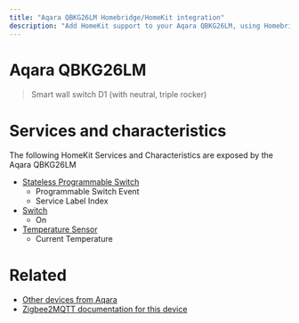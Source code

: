 ```yaml
---
title: "Aqara QBKG26LM Homebridge/HomeKit integration"
description: "Add HomeKit support to your Aqara QBKG26LM, using Homebridge, Zigbee2MQTT and homebridge-z2m."
---
```

<!---
This file has been GENERATED using src/docgen/docgen.ts
DO NOT EDIT THIS FILE MANUALLY!
-->
# Aqara QBKG26LM
> Smart wall switch D1 (with neutral, triple rocker)


# Services and characteristics
The following HomeKit Services and Characteristics are exposed by
the Aqara QBKG26LM

* [Stateless Programmable Switch](../../action.md)
  * Programmable Switch Event
  * Service Label Index
* [Switch](../../switch.md)
  * On
* [Temperature Sensor](../../sensors.md)
  * Current Temperature


# Related
* [Other devices from Aqara](../index.md#aqara)
* [Zigbee2MQTT documentation for this device](https://www.zigbee2mqtt.io/devices/QBKG26LM.html)